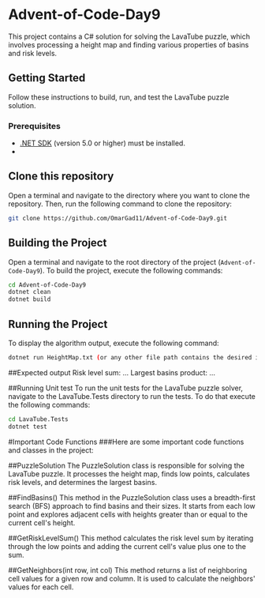 # Advent-of-Code-Day9

This project contains a C# solution for solving the LavaTube puzzle, which involves processing a height map and finding various properties of basins and risk levels.

## Getting Started

Follow these instructions to build, run, and test the LavaTube puzzle solution.

### Prerequisites

- [.NET SDK](https://dotnet.microsoft.com/download) (version 5.0 or higher) must be installed.
- 

## Clone this repository

Open a terminal and navigate to the directory where you want to clone the repository. Then, run the following command to clone the repository:
```bash
git clone https://github.com/OmarGad11/Advent-of-Code-Day9.git
````
## Building the Project

Open a terminal and navigate to the root directory of the project (`Advent-of-Code-Day9`). To build the project, execute the following commands:
```bash
cd Advent-of-Code-Day9
dotnet clean
dotnet build
````
## Running the Project
To display the algorithm output, execute the following command:
```bash
dotnet run HeightMap.txt (or any other file path contains the desired input)
````
##Expected output
Risk level sum: ...
Largest basins product: ...

##Running Unit test 
To run the unit tests for the LavaTube puzzle solver, navigate to the LavaTube.Tests directory to run the tests. To do that execute the following commands:
```Bash
cd LavaTube.Tests
dotnet test
````
#Important Code Functions
###Here are some important code functions and classes in the project:

##PuzzleSolution
The PuzzleSolution class is responsible for solving the LavaTube puzzle. It processes the height map, finds low points, calculates risk levels, and determines the largest basins.

##FindBasins()
This method in the PuzzleSolution class uses a breadth-first search (BFS) approach to find basins and their sizes. It starts from each low point and explores adjacent cells with heights greater than or equal to the current cell's height.

##GetRiskLevelSum()
This method calculates the risk level sum by iterating through the low points and adding the current cell's value plus one to the sum.

##GetNeighbors(int row, int col)
This method returns a list of neighboring cell values for a given row and column. It is used to calculate the neighbors' values for each cell.
